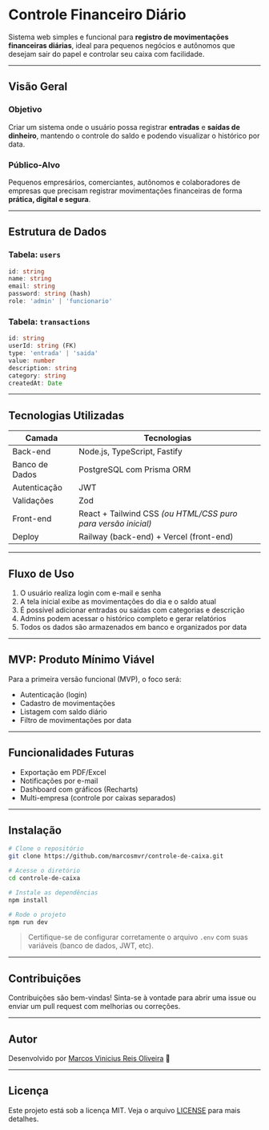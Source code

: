
# Controle Financeiro Diário

Sistema web simples e funcional para **registro de movimentações financeiras diárias**, ideal para pequenos negócios e autônomos que desejam sair do papel e controlar seu caixa com facilidade.

---

## Visão Geral

### Objetivo
Criar um sistema onde o usuário possa registrar **entradas** e **saídas de dinheiro**, mantendo o controle do saldo e podendo visualizar o histórico por data.

### Público-Alvo
Pequenos empresários, comerciantes, autônomos e colaboradores de empresas que precisam registrar movimentações financeiras de forma **prática, digital e segura**.

---

## Estrutura de Dados

### Tabela: `users`

```ts
id: string
name: string
email: string
password: string (hash)
role: 'admin' | 'funcionario'
```

### Tabela: `transactions`

```ts
id: string
userId: string (FK)
type: 'entrada' | 'saida'
value: number
description: string
category: string
createdAt: Date
```

---

## Tecnologias Utilizadas

| Camada         | Tecnologias                                                         |
|----------------|----------------------------------------------------------------------|
| Back-end       | Node.js, TypeScript, Fastify                                        |
| Banco de Dados | PostgreSQL com Prisma ORM                                           |
| Autenticação   | JWT                                                                 |
| Validações     | Zod                                                                 |
| Front-end      | React + Tailwind CSS *(ou HTML/CSS puro para versão inicial)*       |
| Deploy         | Railway (back-end) + Vercel (front-end)                             |

---

## Fluxo de Uso

1. O usuário realiza login com e-mail e senha  
2. A tela inicial exibe as movimentações do dia e o saldo atual  
3. É possível adicionar entradas ou saídas com categorias e descrição  
4. Admins podem acessar o histórico completo e gerar relatórios  
5. Todos os dados são armazenados em banco e organizados por data  

---

## MVP: Produto Mínimo Viável

Para a primeira versão funcional (MVP), o foco será:

- Autenticação (login)
- Cadastro de movimentações
- Listagem com saldo diário
- Filtro de movimentações por data

---

## Funcionalidades Futuras

- Exportação em PDF/Excel  
- Notificações por e-mail  
- Dashboard com gráficos (Recharts)  
- Multi-empresa (controle por caixas separados)  

---

## Instalação

```bash
# Clone o repositório
git clone https://github.com/marcosmvr/controle-de-caixa.git

# Acesse o diretório
cd controle-de-caixa

# Instale as dependências
npm install

# Rode o projeto
npm run dev
```

> Certifique-se de configurar corretamente o arquivo `.env` com suas variáveis (banco de dados, JWT, etc).

---

## Contribuições

Contribuições são bem-vindas! Sinta-se à vontade para abrir uma issue ou enviar um pull request com melhorias ou correções.

---

## Autor

Desenvolvido por [Marcos Vinicius Reis Oliveira](https://github.com/marcosmvr) 🚀

---

## Licença

Este projeto está sob a licença MIT. Veja o arquivo [LICENSE](LICENSE) para mais detalhes.
